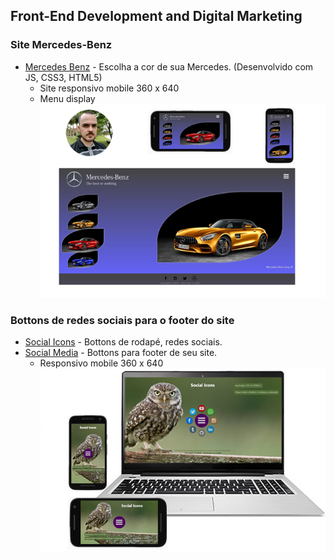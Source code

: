 ## Front-End Development and Digital Marketing ##

### Site Mercedes-Benz ### 

* [Mercedes Benz](https://emersonn-e-coder.github.io/Mercedes-Benz/) - Escolha a cor de sua Mercedes. (Desenvolvido com JS, CSS3, HTML5)
    *  Site responsivo mobile 360 x 640
    *  Menu display 
    ![](https://github.com/emersonn-e-coder/Mercedes-Benz/blob/master/imagens/paper-web.png)

### Bottons de redes sociais para o footer do site ###

* [Social Icons](https://emersonn-e-coder.github.io/Social-icons/) - Bottons de rodapé, redes sociais.
* [Social Media](https://emersonn-e-coder.github.io/Social-Media/) - Bottons para footer de seu site.
    *  Responsivo mobile 360 x 640 
![](https://github.com/emersonn-e-coder/Social-Media/blob/master/imagens/paer-coruja-ofic.png)

